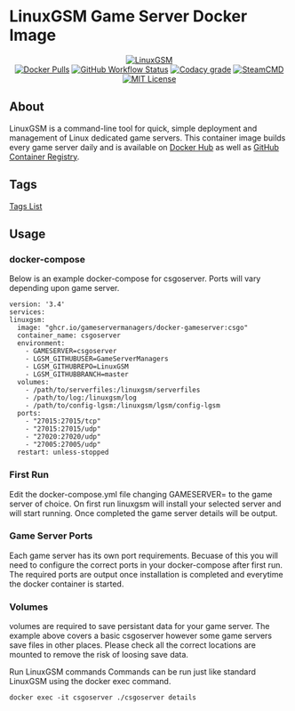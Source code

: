 # LinuxGSM Game Server Docker Image

<p align="center">
  <a href="https://linuxgsm.com"><img src="https://user-images.githubusercontent.com/4478206/197897104-bb718d2e-09a0-4f83-8e86-c829044750a9.jpg" alt="LinuxGSM"></a>
<br>
<a href="https://hub.docker.com/r/gameservermanagers/gameserver"><img src="https://img.shields.io/docker/pulls/gameservermanagers/gameserver.svg?style=flat-square&amp;logo=docker&amp;logoColor=white" alt="Docker Pulls"></a>
<a href="https://github.com/GameServerManagers/docker-gameserver/actions"><img alt="GitHub Workflow Status" src="https://img.shields.io/github/actions/workflow/status/GameServerManagers/docker-gameserver/docker-publish.yml?style=flat-square"></a>
<a href="https://www.codacy.com/gh/GameServerManagers/docker-gameserver/dashboard"><img src="https://img.shields.io/codacy/grade/42d400dcdd714ae080d77fcb40d00f1c?style=flat-square&logo=codacy&logoColor=white" alt="Codacy grade"></a>
<a href="https://developer.valvesoftware.com/wiki/SteamCMD"><img src="https://img.shields.io/badge/SteamCMD-000000?style=flat-square&amp;logo=Steam&amp;logoColor=white" alt="SteamCMD"></a>
<a href="https://github.com/GameServerManagers/docker-gameserver/blob/main/LICENSE"><img src="https://img.shields.io/github/license/gameservermanagers/docker-gameserver?style=flat-square" alt="MIT License"></a></p>

## About

LinuxGSM is a command-line tool for quick, simple deployment and management of Linux dedicated game servers. This container image builds every game server daily and is available on [Docker Hub](https://hub.docker.com/r/gameservermanagers/gameserver) as well as [GitHub Container Registry](https://github.com/GameServerManagers/docker-gameserver/pkgs/container/gameserver).

## Tags

[Tags List](https://hub.docker.com/r/gameservermanagers/gameserver/tags)

## Usage

### docker-compose
Below is an example docker-compose for csgoserver. Ports will vary depending upon game server.
```
version: '3.4'
services:
linuxgsm:
  image: "ghcr.io/gameservermanagers/docker-gameserver:csgo"
  container_name: csgoserver
  environment:
    - GAMESERVER=csgoserver
    - LGSM_GITHUBUSER=GameServerManagers
    - LGSM_GITHUBREPO=LinuxGSM
    - LGSM_GITHUBBRANCH=master
  volumes:
    - /path/to/serverfiles:/linuxgsm/serverfiles
    - /path/to/log:/linuxgsm/log
    - /path/to/config-lgsm:/linuxgsm/lgsm/config-lgsm
  ports:
    - "27015:27015/tcp"
    - "27015:27015/udp"
    - "27020:27020/udp"
    - "27005:27005/udp"
  restart: unless-stopped
```
### First Run
Edit the docker-compose.yml file changing GAMESERVER= to the game server of choice. On first run linuxgsm will install your selected server and will start running. Once completed the game server details will be output.

### Game Server Ports
Each game server has its own port requirements. Becuase of this you will need to configure the correct ports in your docker-compose after first run. The required ports are output once installation is completed and everytime the docker container is started.

### Volumes
volumes are required to save persistant data for your game server. The example above covers a basic csgoserver however some game servers save files in other places. Please check all the correct locations are mounted to remove the risk of loosing save data.

Run LinuxGSM commands
Commands can be run just like standard LinuxGSM using the docker exec command.
```
docker exec -it csgoserver ./csgoserver details
```
